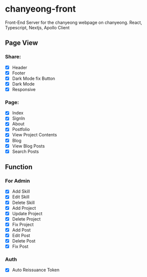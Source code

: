 # chanyeong-front

Front-End Server for the chanyeong webpage on chanyeong. React, Typescript, Nextjs, Apollo Client

## Page View

### Share:

- [x] Header
- [x] Footer
- [x] Dark Mode fix Button
- [x] Dark Mode
- [x] Responsive

### Page:

- [x] Index
- [x] SignIn
- [x] About
- [x] Postfolio
- [x] View Project Contents
- [x] Blog
- [x] View Blog Posts
- [x] Search Posts

## Function

### For Admin

- [x] Add Skill
- [x] Edit Skill
- [x] Delete Skill
- [x] Add Project
- [x] Update Project
- [x] Delete Project
- [x] Fix Project
- [x] Add Post
- [x] Edit Post
- [x] Delete Post
- [x] Fix Post

### Auth

- [x] Auto Reissuance Token




